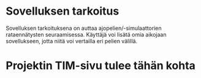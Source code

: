 # Sovelluksen tarkoitus

Sovelluksen tarkoituksena on auttaa ajopelien/-simulaattorien rataennätysten
seuraamisessa. Käyttäjä voi lisätä omia aikojaan sovellukseen, jotta niitä
voi vertailla eri pelien välillä.

# Projektin TIM-sivu tulee tähän kohta
